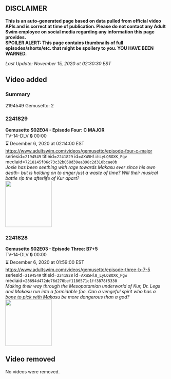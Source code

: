 ## DISCLAIMER
**This is an auto-generated page based on data pulled from official video APIs and is correct at time of publication. Please do not contact any Adult Swim employee on social media regarding any information this page provides.**  
**SPOILER ALERT: This page contains thumbnails of full episodes/shorts/etc. that might be spoilery to you. YOU HAVE BEEN WARNED.**  

_Last Update: November 15, 2020 at 02:30:30 EST_
## Video added
### Summary
2194549 Gemusetto: 2  
### 2241829
**Gemusetto S02E04 - Episode Four: C MAJOR**  
TV-14-DLV 🔒 00:00  
⌛ December 6, 2020 at 02:14:00 EST  
https://www.adultswim.com/videos/gemusetto/episode-four-c-major  
seriesid=`2194549` titleid=`2241829` id=`AXW5HlihLyLQBOXK_Pgv` mediaid=`7218145f06c73c32b058d39ea398c2d310bcae0b`  
_Josie has been seething with rage towards Makasu ever since his own death- but is holding on to anger just a waste of time? Will their musical battle rip the afterlife of Kur apart?_  
<a href="https://media.cdn.adultswim.com/uploads/20201111/thumbnails/2_2011111732516-GSMP_204_dup-20201030.jpg"><img src="https://media.cdn.adultswim.com/uploads/20201111/thumbnails/2_2011111732516-GSMP_204_dup-20201030.jpg" height="144px" /></a>
### 2241828
**Gemusetto S02E03 - Episode Three: B7+5**  
TV-14-DLV 🔒 00:00  
⌛ December 6, 2020 at 01:59:00 EST  
https://www.adultswim.com/videos/gemusetto/episode-three-b-7-5  
seriesid=`2194549` titleid=`2241828` id=`AXW5Hl8_LyLQBOXK_Pgw` mediaid=`28694d472de76d270bef1186571c1ff3878f5330`  
_Making their way through the Mesopotamian underworld of Kur, Dr. Legs and Makasu run into a formidable foe. Can a vengeful spirit who has a bone to pick with Makasu be more dangerous than a god?_  
<a href="https://media.cdn.adultswim.com/uploads/20201111/thumbnails/2_2011111732274-GSMP_203_dup-20201030.jpg"><img src="https://media.cdn.adultswim.com/uploads/20201111/thumbnails/2_2011111732274-GSMP_203_dup-20201030.jpg" height="144px" /></a>
## Video removed
No videos were removed.  
